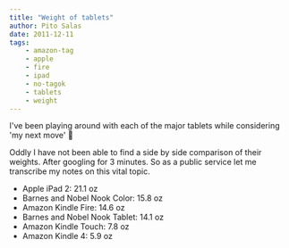 ```yaml
---
title: "Weight of tablets"
author: Pito Salas
date: 2011-12-11
tags:
    - amazon-tag
    - apple
    - fire
    - ipad
    - no-tagok
    - tablets
    - weight
---
```




I've been playing around with each of the major tablets while considering 'my
next move' 🙂

Oddly I have not been able to find a side by side comparison of their weights.
After googling for 3 minutes. So as a public service let me transcribe my
notes on this vital topic.

  * Apple iPad 2: 21.1 oz
  * Barnes and Nobel Nook Color: 15.8 oz
  * Amazon Kindle Fire: 14.6 oz
  * Barnes and Nobel Nook Tablet: 14.1 oz
  * Amazon Kindle Touch: 7.8 oz
  * Amazon Kindle 4: 5.9 oz


